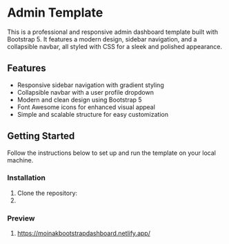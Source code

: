 # Admin Template
This is a professional and responsive admin dashboard template built with Bootstrap 5. It features a modern design, sidebar navigation, and a collapsible navbar, all styled with CSS for a sleek and polished appearance.
## Features
- Responsive sidebar navigation with gradient styling
- Collapsible navbar with a user profile dropdown
- Modern and clean design using Bootstrap 5
- Font Awesome icons for enhanced visual appeal
- Simple and scalable structure for easy customization
## Getting Started
Follow the instructions below to set up and run the template on your local machine.
### Installation
1. Clone the repository:
2. 
### Preview
1. https://moinakbootstrapdashboard.netlify.app/
